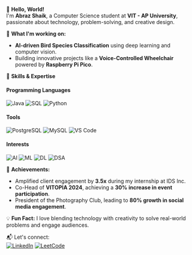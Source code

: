 👋 **Hello, World!**  
I'm **Abraz Shaik**, a Computer Science student at **VIT - AP University**, passionate about technology, problem-solving, and creative design.  

🔭 **What I'm working on:**  
- **AI-driven Bird Species Classification** using deep learning and computer vision.  
- Building innovative projects like a **Voice-Controlled Wheelchair** powered by **Raspberry Pi Pico**.

 🎯 **Skills & Expertise**  

#### **Programming Languages**  
![Java](https://img.shields.io/badge/Java-007396?style=for-the-badge&logo=java&logoColor=white) ![SQL](https://img.shields.io/badge/SQL-CC2927?style=for-the-badge&logo=microsoftsqlserver&logoColor=white) ![Python](https://img.shields.io/badge/Python-3776AB?style=for-the-badge&logo=python&logoColor=white)

#### **Tools**  
![PostgreSQL](https://img.shields.io/badge/PostgreSQL-336791?style=for-the-badge&logo=postgresql&logoColor=white) ![MySQL](https://img.shields.io/badge/MySQL-4479A1?style=for-the-badge&logo=mysql&logoColor=white) ![VS Code](https://img.shields.io/badge/VS%20Code-0078D4?style=for-the-badge&logo=visualstudiocode&logoColor=white)

#### **Interests**  
![AI](https://img.shields.io/badge/AI-FF6F00?style=for-the-badge&logo=artificialintelligence&logoColor=white) ![ML](https://img.shields.io/badge/ML-00C853?style=for-the-badge&logo=machinelearning&logoColor=white) ![DL](https://img.shields.io/badge/DL-0091EA?style=for-the-badge&logo=deep-learning&logoColor=white) ![DSA](https://img.shields.io/badge/DSA-2962FF?style=for-the-badge&logo=algorithms&logoColor=white)

🌟 **Achievements:**  
- Amplified client engagement by **3.5x** during my internship at IDS Inc.  
- Co-Head of **VITOPIA 2024**, achieving a **30% increase in event participation**.  
- President of the Photography Club, leading to **80% growth in social media engagement**.  

💡 **Fun Fact:** I love blending technology with creativity to solve real-world problems and engage audiences.  

📬 Let's connect:  
[![LinkedIn](https://img.shields.io/badge/LinkedIn-0A66C2?style=for-the-badge&logo=linkedin&logoColor=white)](https://www.linkedin.com/in/abrazshaik/)
[![LeetCode](https://img.shields.io/badge/LeetCode-FFA116?style=for-the-badge&logo=leetcode&logoColor=white)](https://leetcode.com/abraz/)

